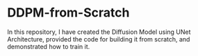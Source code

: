 # DDPM-from-Scratch
In this repository, I have created the Diffusion Model using UNet Architecture, provided the code for building it from scratch, and demonstrated how to train it.
